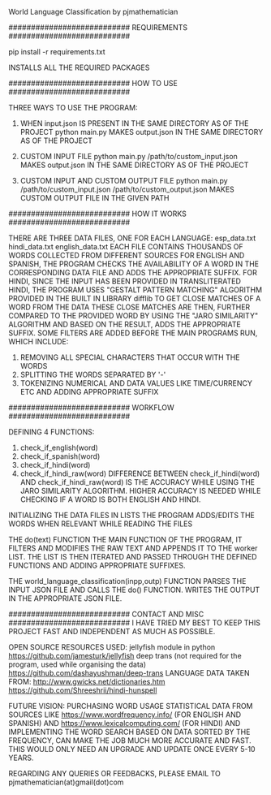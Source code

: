 World Language Classification by pjmathematician

###########################
        REQUIREMENTS
###########################

pip install -r requirements.txt

INSTALLS ALL THE REQUIRED PACKAGES

###########################
        HOW TO USE
###########################

THREE WAYS TO USE THE PROGRAM:

1) WHEN input.json IS PRESENT IN THE SAME DIRECTORY AS OF THE PROJECT
python main.py
MAKES output.json IN THE SAME DIRECTORY AS OF THE PROJECT

2) CUSTOM INPUT FILE
python main.py /path/to/custom_input.json
MAKES output.json IN THE SAME DIRECTORY AS OF THE PROJECT

3) CUSTOM INPUT AND CUSTOM OUTPUT FILE
python main.py /path/to/custom_input.json /path/to/custom_output.json
MAKES CUSTOM OUTPUT FILE IN THE GIVEN PATH

###########################
        HOW IT WORKS
###########################

THERE ARE THREE DATA FILES, ONE FOR EACH LANGUAGE:
esp_data.txt
hindi_data.txt
english_data.txt
EACH FILE CONTAINS THOUSANDS OF WORDS COLLECTED FROM DIFFERENT SOURCES
FOR ENGLISH AND SPANISH, THE PROGRAM CHECKS THE AVAILABILITY OF A WORD
IN THE CORRESPONDING DATA FILE AND ADDS THE APPROPRIATE SUFFIX.
FOR HINDI, SINCE THE INPUT HAS BEEN PROVIDED IN TRANSLITERATED HINDI,
THE PROGRAM USES "GESTALT PATTERN MATCHING" ALGORITHM PROVIDED IN THE
BUILT IN LIBRARY difflib TO GET CLOSE MATCHES OF A WORD FROM THE DATA
THESE CLOSE MATCHES ARE THEN, FURTHER COMPARED TO THE PROVIDED WORD BY
USING THE "JARO SIMILARITY" ALGORITHM AND BASED ON THE RESULT, ADDS THE
APPROPRIATE SUFFIX.
SOME FILTERS ARE ADDED BEFORE THE MAIN PROGRAMS RUN, WHICH INCLUDE:
1) REMOVING ALL SPECIAL CHARACTERS THAT OCCUR WITH THE WORDS
2) SPLITTING THE WORDS SEPARATED BY '-'
3) TOKENIZING NUMERICAL AND DATA VALUES LIKE TIME/CURRENCY ETC AND
   ADDING APPROPRIATE SUFFIX

###########################
        WORKFLOW
###########################

DEFINING 4 FUNCTIONS:
1) check_if_english(word)
2) check_if_spanish(word)
3) check_if_hindi(word)
4) check_if_hindi_raw(word)
DIFFERENCE BETWEEN check_if_hindi(word) AND check_if_hindi_raw(word)
IS THE ACCURACY WHILE USING THE JARO SIMILARITY ALGORITHM. HIGHER
ACCURACY IS NEEDED WHILE CHECKING IF A WORD IS BOTH ENGLISH AND
HINDI.

INITIALIZING THE DATA FILES IN LISTS
THE PROGRAM ADDS/EDITS THE WORDS WHEN RELEVANT WHILE READING THE FILES

THE do(text) FUNCTION
THE MAIN FUNCTION OF THE PROGRAM, IT FILTERS AND MODIFIES THE RAW TEXT
AND APPENDS IT TO THE worker LIST. THE LIST IS THEN ITERATED AND PASSED
THROUGH THE DEFINED FUNCTIONS AND ADDING APPROPRIATE SUFFIXES.

THE world_language_classification(inpp,outp) FUNCTION
PARSES THE INPUT JSON FILE AND CALLS THE do() FUNCTION. WRITES THE OUTPUT
IN THE APPROPRIATE JSON FILE.

###########################
        CONTACT AND MISC
###########################
I HAVE TRIED MY BEST TO KEEP THIS PROJECT FAST AND INDEPENDENT AS MUCH AS
POSSIBLE.

OPEN SOURCE RESOURCES USED:
jellyfish module in python https://github.com/jamesturk/jellyfish
deep trans (not required for the program, used while organising the data) https://github.com/dashayushman/deep-trans
LANGUAGE DATA TAKEN FROM:
http://www.gwicks.net/dictionaries.htm
https://github.com/Shreeshrii/hindi-hunspell

FUTURE VISION:
PURCHASING WORD USAGE STATISTICAL DATA FROM SOURCES LIKE https://www.wordfrequency.info/ (FOR ENGLISH AND SPANISH)
AND https://www.lexicalcomputing.com/ (FOR HINDI) AND IMPLEMENTING THE WORD SEARCH BASED ON DATA SORTED BY THE FREQUENCY,
CAN MAKE THE JOB MUCH MORE ACCURATE AND FAST. THIS WOULD ONLY NEED AN UPGRADE AND UPDATE ONCE EVERY 5-10 YEARS.


REGARDING ANY QUERIES OR FEEDBACKS, PLEASE EMAIL TO
pjmathematician(at)gmail(dot)com

